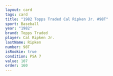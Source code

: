 ```yaml
---
layout: card
tags: card
title: "1982 Topps Traded Cal Ripken Jr. #98T"
sport: Baseball
year: "1982"
brand: Topps Traded
player: Cal Ripken Jr.
lastName: Ripken
number: 98T
isRookie: true
condition: PSA 7
value: 107
order: 160
---
```

